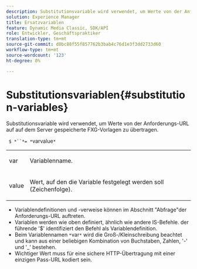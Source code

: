```yaml
---
description: Substitutionsvariable wird verwendet, um Werte von der Anforderungs-URL auf auf dem Server gespeicherte FXG-Vorlagen zu übertragen.
solution: Experience Manager
title: Ersatzvariablen
feature: Dynamic Media Classic, SDK/API
role: Entwickler, Geschäftspraktiker
translation-type: tm+mt
source-git-commit: d0bc88f55f857762b3bab4c76d1e3f3dd2733d60
workflow-type: tm+mt
source-wordcount: '123'
ht-degree: 0%

---
```



# Substitutionsvariablen{#substitution-variables}

Substitutionsvariable wird verwendet, um Werte von der Anforderungs-URL auf auf dem Server gespeicherte FXG-Vorlagen zu übertragen.

` $ *``*= *`varvalue`*`

<table id="simpletable_76B381800C0D411F87CD551FC30B0579"> 
 <tr class="strow"> 
  <td class="stentry"> <p> <span class="codeph"> <span class="varname"> var  </span> </span> </p> </td> 
  <td class="stentry"> <p>Variablenname. </p> </td> 
 </tr> 
 <tr class="strow"> 
  <td class="stentry"> <p> <span class="codeph"> <span class="varname"> value  </span> </span> </p> </td> 
  <td class="stentry"> <p>Wert, auf den die Variable festgelegt werden soll (Zeichenfolge). </p> </td> 
 </tr> 
</table>

* Variablendefinitionen und -verweise können im Abschnitt &quot;Abfrage&quot;der Anforderungs-URL auftreten.
* Variablen werden wie oben definiert, ähnlich wie andere IS-Befehle. der führende &#39;$&#39; identifiziert den Befehl als Variablendefinition.
* Beim Variablennamen `*`var`*` wird die Groß-/Kleinschreibung beachtet und kann aus einer beliebigen Kombination von Buchstaben, Zahlen, &#39;-&#39; und &#39;_&#39; bestehen.
* Wichtiger Wert muss für eine sichere HTTP-Übertragung mit einer einzigen Pass-URL kodiert sein.

